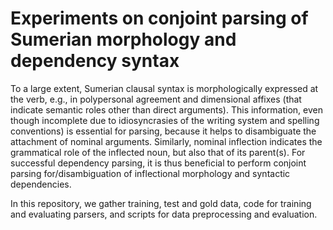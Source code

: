 # Experiments on conjoint parsing of Sumerian morphology and dependency syntax

To a large extent, Sumerian clausal syntax is morphologically expressed at the verb, e.g., in polypersonal agreement and dimensional affixes (that indicate semantic roles other than direct arguments). This information, even though incomplete due to idiosyncrasies of the writing system and spelling conventions) is essential for parsing, because it helps to disambiguate the attachment of nominal arguments. Similarly, nominal inflection indicates the grammatical role of the inflected noun, but also that of its parent(s). For successful dependency parsing, it is thus beneficial to perform conjoint parsing for/disambiguation of inflectional morphology and syntactic dependencies.

In this repository, we gather training, test and gold data, code for training and evaluating parsers, and scripts for data preprocessing and evaluation.